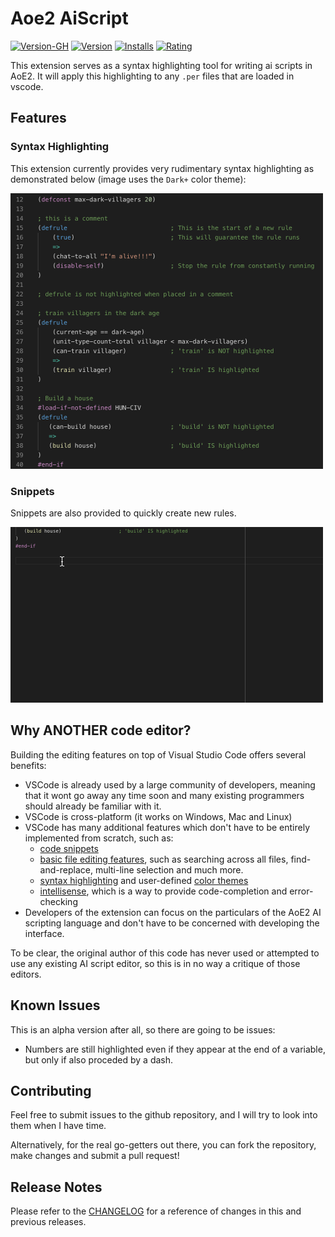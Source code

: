 # Aoe2 AiScript

[![Version-GH](https://badge.fury.io/gh/jvinniec%2Faoe2-aiscript.svg)](https://github.com/Jvinniec/aoe2-aiscript.git)
[![Version](https://vsmarketplacebadge.apphb.com/version-short/jvinniec.aoe2-aiscript.svg)](https://marketplace.visualstudio.com/items?itemName=jvinniec.aoe2-aiscript)
[![Installs](https://vsmarketplacebadge.apphb.com/installs/jvinniec.aoe2-aiscript.svg)](https://marketplace.visualstudio.com/items?itemName=jvinniec.aoe2-aiscript)
[![Rating](https://vsmarketplacebadge.apphb.com/rating-short/jvinniec.aoe2-aiscript.svg)](https://marketplace.visualstudio.com/items?itemName=jvinniec.aoe2-aiscript)

This extension serves as a syntax highlighting tool for writing ai scripts in AoE2. It will apply this highlighting to any `.per` files that are loaded in vscode.

## Features
### Syntax Highlighting

This extension currently provides very rudimentary syntax highlighting as demonstrated below (image uses the `Dark+` color theme):

![image](images/syntax_highlighting.png "syntax highlighting")

### Snippets

Snippets are also provided to quickly create new rules.

![image](images/snippets_example.gif "snippets")

## Why ANOTHER code editor?

Building the editing features on top of Visual Studio Code offers several benefits:

- VSCode is already used by a large community of developers, meaning that it wont go away any time soon and many existing programmers should already be familiar with it.
- VSCode is cross-platform (it works on Windows, Mac and Linux)
- VSCode has many additional features which don't have to be entirely implemented from scratch, such as:
  - [code snippets](https://code.visualstudio.com/docs/editor/userdefinedsnippets)
  - [basic file editing features](https://code.visualstudio.com/docs/editor/codebasics), such as searching across all files, find-and-replace, multi-line selection and much more.
  - [syntax highlighting](https://code.visualstudio.com/api/language-extensions/syntax-highlight-guide) and user-defined [color themes](https://code.visualstudio.com/api/extension-guides/color-theme)
  - [intellisense](https://code.visualstudio.com/docs/editor/intellisense), which is a way to provide code-completion and error-checking 
- Developers of the extension can focus on the particulars of the AoE2 AI scripting language and don't have to be concerned with developing the interface.

To be clear, the original author of this code has never used or attempted to use any existing AI script editor, so this is in no way a critique of those editors.

## Known Issues

This is an alpha version after all, so there are going to be issues:

- Numbers are still highlighted even if they appear at the end of a variable, but only if also proceded by a dash.

## Contributing
Feel free to submit issues to the github repository, and I will try to look into them when I have time.

Alternatively, for the real go-getters out there, you can fork the repository, make changes and submit a pull request!

## Release Notes
Please refer to the [CHANGELOG](./CHANGELOG.md) for a reference of changes in this and previous releases.

